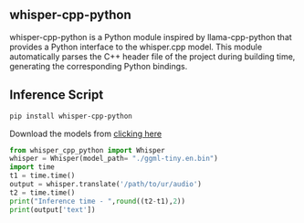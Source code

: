 ## whisper-cpp-python



whisper-cpp-python is a Python module inspired by llama-cpp-python that provides a Python interface to the whisper.cpp model. This module automatically parses the C++ header file of the project during building time, generating the corresponding Python bindings.

## Inference Script

```bash
pip install whisper-cpp-python
```
Download the models from [clicking here](https://huggingface.co/ggerganov/whisper.cpp/tree/main)

```python
from whisper_cpp_python import Whisper
whisper = Whisper(model_path= "./ggml-tiny.en.bin")
import time
t1 = time.time()
output = whisper.translate('/path/to/ur/audio')
t2 = time.time()
print("Inference time - ",round((t2-t1),2))
print(output['text'])
```